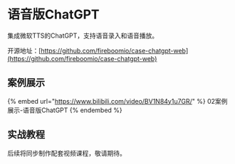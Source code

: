 # 语音版ChatGPT

集成微软TTS的ChatGPT，支持语音录入和语音播放。&#x20;

开源地址：[https://github.com/fireboomio/case-chatgpt-web](https://github.com/fireboomio/case-chatgpt-web)

## 案例展示

{% embed url="https://www.bilibili.com/video/BV1N84y1u7GR/" %}
02案例展示-语音版ChatGPT
{% endembed %}

## 实战教程

后续将同步制作配套视频课程，敬请期待。&#x20;
